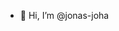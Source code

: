 - 👋 Hi, I’m @jonas-joha


<!---
jonas-joha/jonas-joha is a ✨ special ✨ repository because its `README.md` (this file) appears on your GitHub profile.
You can click the Preview link to take a look at your changes.
--->
